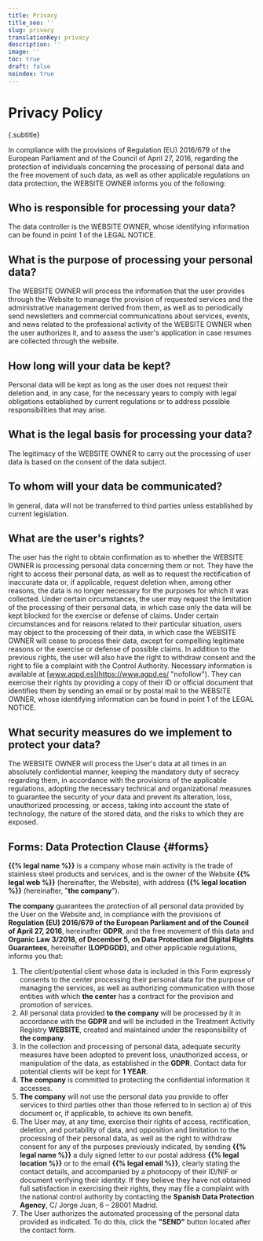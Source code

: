 ```yaml
---
title: Privacy
title_seo: ''
slug: privacy
translationKey: privacy
description: ''
image: ''
toc: true
draft: false
noindex: true
---
```


# Privacy Policy
{.subtitle}

In compliance with the provisions of Regulation (EU) 2016/679 of the European Parliament and of the Council of April 27, 2016, regarding the protection of individuals concerning the processing of personal data and the free movement of such data, as well as other applicable regulations on data protection, the WEBSITE OWNER informs you of the following:

## Who is responsible for processing your data?

The data controller is the WEBSITE OWNER, whose identifying information can be found in point 1 of the LEGAL NOTICE.

## What is the purpose of processing your personal data?

The WEBSITE OWNER will process the information that the user provides through the Website to manage the provision of requested services and the administrative management derived from them, as well as to periodically send newsletters and commercial communications about services, events, and news related to the professional activity of the WEBSITE OWNER when the user authorizes it, and to assess the user's application in case resumes are collected through the website.

## How long will your data be kept?

Personal data will be kept as long as the user does not request their deletion and, in any case, for the necessary years to comply with legal obligations established by current regulations or to address possible responsibilities that may arise.

## What is the legal basis for processing your data?

The legitimacy of the WEBSITE OWNER to carry out the processing of user data is based on the consent of the data subject.

## To whom will your data be communicated?

In general, data will not be transferred to third parties unless established by current legislation.

## What are the user's rights?

The user has the right to obtain confirmation as to whether the WEBSITE OWNER is processing personal data concerning them or not. They have the right to access their personal data, as well as to request the rectification of inaccurate data or, if applicable, request deletion when, among other reasons, the data is no longer necessary for the purposes for which it was collected. Under certain circumstances, the user may request the limitation of the processing of their personal data, in which case only the data will be kept blocked for the exercise or defense of claims. Under certain circumstances and for reasons related to their particular situation, users may object to the processing of their data, in which case the WEBSITE OWNER will cease to process their data, except for compelling legitimate reasons or the exercise or defense of possible claims. In addition to the previous rights, the user will also have the right to withdraw consent and the right to file a complaint with the Control Authority. Necessary information is available at [www.agpd.es](https://www.agpd.es/ "nofollow"). They can exercise their rights by providing a copy of their ID or official document that identifies them by sending an email or by postal mail to the WEBSITE OWNER, whose identifying information can be found in point 1 of the LEGAL NOTICE.

## What security measures do we implement to protect your data?

The WEBSITE OWNER will process the User's data at all times in an absolutely confidential manner, keeping the mandatory duty of secrecy regarding them, in accordance with the provisions of the applicable regulations, adopting the necessary technical and organizational measures to guarantee the security of your data and prevent its alteration, loss, unauthorized processing, or access, taking into account the state of technology, the nature of the stored data, and the risks to which they are exposed.

## Forms: Data Protection Clause {#forms}

**{{% legal name %}}** is a company whose main activity is the trade of stainless steel products and services, and is the owner of the Website **{{% legal web %}}** (hereinafter, the Website), with address **{{% legal location %}}** (hereinafter, "**the company**").

**The company** guarantees the protection of all personal data provided by the User on the Website and, in compliance with the provisions of **Regulation (EU) 2016/679 of the European Parliament and of the Council of April 27, 2016**, hereinafter **GDPR**, and the free movement of this data and **Organic Law 3/2018, of December 5, on Data Protection and Digital Rights Guarantees**, hereinafter **(LOPDGDD)**, and other applicable regulations, informs you that:

1. The client/potential client whose data is included in this Form expressly consents to the center processing their personal data for the purpose of managing the services, as well as authorizing communication with those entities with which **the center** has a contract for the provision and promotion of services.
2. All personal data provided **to the company** will be processed by it in accordance with the **GDPR** and will be included in the Treatment Activity Registry **WEBSITE**, created and maintained under the responsibility of **the company**.
3. In the collection and processing of personal data, adequate security measures have been adopted to prevent loss, unauthorized access, or manipulation of the data, as established in the **GDPR**. Contact data for potential clients will be kept for **1 YEAR**.
4. **The company** is committed to protecting the confidential information it accesses.
5. **The company** will not use the personal data you provide to offer services to third parties other than those referred to in section a) of this document or, if applicable, to achieve its own benefit.
6. The User may, at any time, exercise their rights of access, rectification, deletion, and portability of data, and opposition and limitation to the processing of their personal data, as well as the right to withdraw consent for any of the purposes previously indicated, by sending **{{% legal name %}}** a duly signed letter to our postal address **{{% legal location %}}** or to the email **{{% legal email %}}**, clearly stating the contact details, and accompanied by a photocopy of their ID/NIF or document verifying their identity. If they believe they have not obtained full satisfaction in exercising their rights, they may file a complaint with the national control authority by contacting the **Spanish Data Protection Agency**, C/ Jorge Juan, 6 – 28001 Madrid.
7. The User authorizes the automated processing of the personal data provided as indicated. To do this, click the **"SEND"** button located after the contact form.
